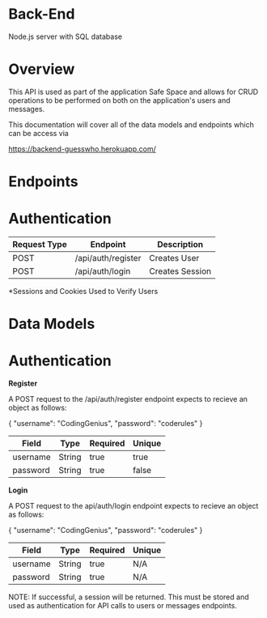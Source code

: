 # Back-End
Node.js server with SQL database

# Overview
This API is used as part of the application Safe Space and allows for CRUD operations to be performed on both on the application's users and messages.

This documentation will cover all of the data models and endpoints which can be access via

https://backend-guesswho.herokuapp.com/

# Endpoints

# Authentication

| Request Type  |	Endpoint            |	        Description     |
| ------------  |  --------------       |       ------------------  | 
| POST	        |    /api/auth/register	|           Creates User    |
| POST	        |    /api/auth/login	|           Creates Session |

*Sessions and Cookies Used to Verify Users

# Data Models

# Authentication

**Register**

A POST request to the /api/auth/register endpoint expects to recieve an object as follows:

{
    "username": "CodingGenius",
    "password": "coderules"
}

| Field	    | Type	    | Required	| Unique |
|---------  |---------  |---------- |--------|    
| username	| String	| true	    | true   |
| password	| String	| true	    | false  |

**Login**

A POST request to the api/auth/login endpoint expects to recieve an object as follows:

{
    "username": "CodingGenius",
    "password": "coderules"
}

| Field	    | Type	    | Required	| Unique |
|---------  |---------  |---------- |--------|    
| username	| String	| true	    | N/A   |
| password	| String	| true	    | N/A  |

NOTE: If successful, a session will be returned. This must be stored and used as authentication for API calls to users or messages endpoints.
